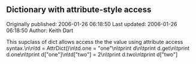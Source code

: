 ## Dictionary with attribute-style access 
Originally published: 2006-01-26 06:18:50 
Last updated: 2006-01-26 06:18:50 
Author: Keith Dart 
 
This supclass of dict allows access the the value using attribute access syntax.\n\n\td = AttrDict()\n\td.one = "one"\n\tprint d\n\tprint d.get\n\tprint d.one\n\tprint d["one"]\n\td["two"] = 2\n\tprint d.two\n\tprint d["two"]